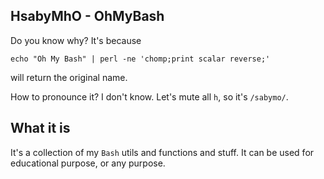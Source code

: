 ## HsabyMhO - OhMyBash

Do you know why? It's because

    echo "Oh My Bash" | perl -ne 'chomp;print scalar reverse;'

will return the original name.

How to pronounce it? I don't know. Let's mute all `h`, so it's `/sabymo/`.

## What it is

It's a collection of my `Bash` utils and functions and stuff.
It can be used for educational purpose, or any purpose.
